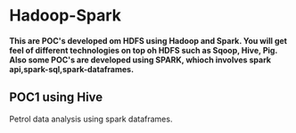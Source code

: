 # Hadoop-Spark
#### This are POC's developed om HDFS using Hadoop and Spark. You will get feel of different technologies on top oh HDFS such as Sqoop, Hive, Pig. Also some POC's are developed using SPARK, whioch involves spark api,spark-sql,spark-dataframes.

## POC1 using Hive

Petrol data analysis using spark dataframes.

